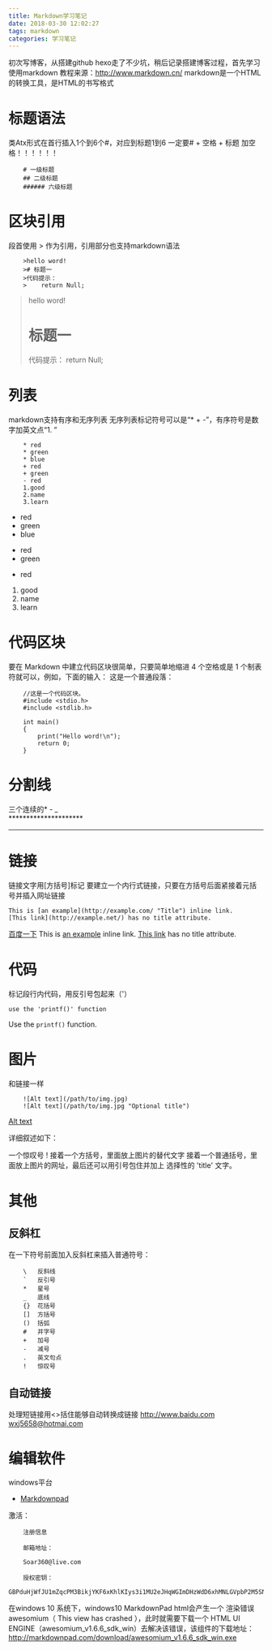 ```yaml
---
title: Markdown学习笔记
date: 2018-03-30 12:02:27
tags: markdown
categories: 学习笔记
---
```


初次写博客，从搭建github hexo走了不少坑，稍后记录搭建博客过程，首先学习使用markdown
教程来源：http://www.markdown.cn/
markdown是一个HTML的转换工具，是HTML的书写格式

# 标题语法

类Atx形式在首行插入1个到6个#，对应到标题1到6
一定要# + 空格 + 标题
加空格！！！！！！
```	
	# 一级标题
	## 二级标题
	###### 六级标题
```

# 区块引用
段首使用 > 作为引用，引用部分也支持markdown语法
```	
	>hello word!
	># 标题一
	>代码提示：
	>    return Null;
```
>hello word!
># 标题一
>代码提示：
>    return Null;

# 列表
markdown支持有序和无序列表
无序列表标记符号可以是“* + -”，有序符号是数字加英文点“1. ”

```	
	* red
	* green
	* blue
	+ red
	+ green
	- red
	1.good
	2.name
	3.learn 
```

* red
* green
* blue
+ red
+ green
- red
1. good
2. name
3. learn

# 代码区块

要在 Markdown 中建立代码区块很简单，只要简单地缩进 4 个空格或是 1 个制表符就可以，例如，下面的输入：
这是一个普通段落：

```
    //这是一个代码区块。
	#include <stdio.h>
	#include <stdlib.h>
	
	int main()
	{
		print("Hello word!\n");
		return 0;
	}
```

# 分割线
三个连续的* - _	
	*********************
************************

# 链接
链接文字用[方括号]标记
要建立一个内行式链接，只要在方括号后面紧接着元括号并插入网址链接
	
	This is [an example](http://example.com/ "Title") inline link.
	[This link](http://example.net/) has no title attribute.


[百度一下](http://www.baidu.com/ "百度")
This is [an example](http://example.com/ "Title") inline link.
[This link](http://example.net/) has no title attribute.

# 代码
标记段行内代码，用反引号包起来（'）

	use the 'printf()' function

Use the `printf()` function.

# 图片
和链接一样
```
	![Alt text](/path/to/img.jpg)
	![Alt text](/path/to/img.jpg "Optional title")
```
[Alt text](/path/to/img.jpg)

详细叙述如下：

一个惊叹号 !
接着一个方括号，里面放上图片的替代文字
接着一个普通括号，里面放上图片的网址，最后还可以用引号包住并加上 选择性的 'title' 文字。

# 其他
## 反斜杠
在一下符号前面加入反斜杠来插入普通符号：

```	
	\   反斜线
	`   反引号
	*   星号
	_   底线
	{}  花括号
	[]  方括号
	()  括弧
	#   井字号
	+   加号
	-   减号
	.   英文句点
	!   惊叹号
```

## 自动链接
处理短链接用<>括住能够自动转换成链接
<http://www.baidu.com>
<wxj5658@hotmai.com>

# 编辑软件
windows平台
* [Markdownpad](http://markdownpad.com/ "markdownpad")

激活：

```
	注册信息

	邮箱地址：

	Soar360@live.com

	授权密钥：
	GBPduHjWfJU1mZqcPM3BikjYKF6xKhlKIys3i1MU2eJHqWGImDHzWdD6xhMNLGVpbP2M5SN6bnxn2kSE8qHqNY5QaaRxmO3YSMHxlv2EYpjdwLcPwfeTG7kUdnhKE0vVy4RidP6Y2wZ0q74f47fzsZo45JE2hfQBFi2O9Jldjp1mW8HUpTtLA2a5/sQytXJUQl/QKO0jUQY4pa5CCx20sV1ClOTZtAGngSOJtIOFXK599sBr5aIEFyH0K7H4BoNMiiDMnxt1rD8Vb/ikJdhGMMQr0R4B+L3nWU97eaVPTRKfWGDE8/eAgKzpGwrQQoDh+nzX1xoVQ8NAuH+s4UcSeQ==
```

在windows 10 系统下，windows10 MarkdownPad html会产生一个 渲染错误 awesomium（ This view has crashed ），此时就需要下载一个 HTML UI ENGINE（awesomium_v1.6.6_sdk_win）去解决该错误，该组件的下载地址：
 http://markdownpad.com/download/awesomium_v1.6.6_sdk_win.exe